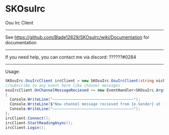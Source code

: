 # SKOsuIrc

Osu Irc Client

---

See https://github.com/Blade12629/SKOsuIrc/wiki/Documentation for documentation

---

If you need help, you can contact me via discord: ??????#0284

---

Usage:

```cs
SKOsuIrc.OsuIrcClient ircClient = new SKOsuIrc.OsuIrcClient(string nick, string pass);
//subscribe to any event here like channel messages
osuIrcClient.OnChannelMessageRecieved += new EventHandler<SKOsuIrc.Args.OsuIrcChannelMessageArg>((s, e) =>
{
  Console.WriteLine("————————————————————————————————————");
  Console.WriteLine($"New channel message recieved from {e.Sender} at {e.Channel}: {e.Message}");
  Console.WriteLine("————————————————————————————————————");
};
ircClient.Connect();
ircClient.StartReadingAsync();
ircClient.Login();
```
